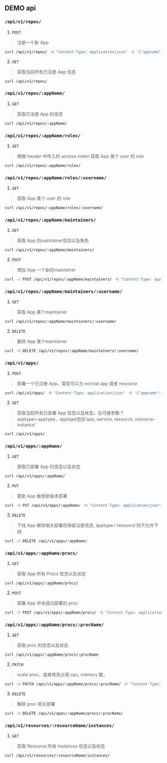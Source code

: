 ## DEMO api

### `/api/v1/repos/`

1. `POST`
>注册一个新 App
```sh
curl /api/v1/repos/ -H "Content-Type: application/json" -d '{"appname":"hello"}'
```

2. `GET`
>获取当前所有已注册 App 信息
```sh
curl /api/v1/repos/
```

### `/api/v1/repos/:appName/`

1. `GET`
>获取已注册 App 的信息
```sh
curl /api/v1/repos/:appName/
```

### `/api/v1/repos/:appName/roles/`

1. `GET`
>根据 header 中传入的 access-token 获取 App 某个 user 的 role
```sh
curl /api/v1/repos/:appName/roles/
```

### `/api/v1/repos/:appName/roles/:username/`

1. `GET`
>获取 App 某个 user 的 role
```sh
curl /api/v1/repos/:appName/roles/:username/
```

### `/api/v1/repos/:appName/maintainers/`

1. `GET`
>获取 App 的maintainer信息以及角色
```sh
curl /api/v1/repos/:appName/maintainers/
```

2. `POST`
>增加 App 一个新的maintainer
```sh
curl -x POST /api/v1/repos/:appName/maintainers/ -H "Content-Type: application/json" -d '{"username": "username", "role": "role"}'
```

### `/api/v1/repos/:appName/maintainers/:username/`

1. `GET`
>获取 App 某个maintainer
```sh
curl /api/v1/repos/:appName/maintainers/:username/
```

2. `DELETE`
>删除 App 某个maintainer
```sh
curl -X DELETE /api/v1/repos/:appName/maintainers/:username/
```


### `/api/v1/apps/`

1. `POST`
>部署一个已注册 App，类型可以为 normal app 或者 resource 
```sh
curl /api/v1/apps/ -H "Content-Type: application/json" -d '{"appname":"hello"}'
```

2. `GET`
>获取当前所有已部署 App 信息以及状态，后可接参数 ?apptype=:apptype，apptype包括‘app, service, resource, resource-instance’    
```sh
curl /api/v1/apps/
```

### `/api/v1/apps/:appName/`

1. `GET`
>获取已部署 App 的信息以及状态
```sh
curl /api/v1/apps/:appName/
```

2. `PUT`
>更新 App 触发新版本部署
```sh
curl -X PUT /api/v1/apps/:appName/ -H "Content-Type: application/json" -d '{"meta_version": "1435893486-ead17ccee6d904f8e01f339e9e96c00812c70756"}'
```

3. `DELETE`
>下线 App 解除相关部署但保留注册信息, apptype='resource'则不允许下线
```sh
curl -X DELETE /api/v1/apps/:appName/
```

### `/api/v1/apps/:appName/procs/`

1. `GET`
>获取 App 所有 Procs 信息以及状态
```sh
curl /api/v1/apps/:appName/procs/
```

2. `POST`
>部署 App 中未成功部署的 proc
```sh
curl -X POST /api/v1/apps/:appName/procs/ -H "Content-Type: application/json" -d '{"procname": "client"}'
```

### `/api/v1/apps/:appName/procs/:procName/`

1. `GET`
>获取 proc 的信息以及状态
```sh
curl /api/v1/apps/:appName/procs/:procName
```

2. `PATCH`
>scale proc，或者修改占用 cpu, memory 数，
```sh
curl -X PATCH /api/v1/apps/:appName/procs/:procName/ -H "Content-Type: application/json" -d '{"num_instances":2, "cpu":1, "memory":"64M"}'
```

3. `DELETE`
>解除 proc 相关部署
```sh
curl -X DELETE /api/v1/apps/:appName/procs/:procName/
```



### `/api/v1/resources/:resourceName/instances/`

1. `GET`
>获取 Resource 所有 Instances 信息以及状态
```sh
curl /api/v1/resources/:resourceName/instances/
```
